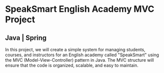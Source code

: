 # SpeakSmart English Academy MVC Project
## Java | Spring

In this project, we will create a simple system for managing students, courses, and instructors for an English academy called "SpeakSmart" using the MVC (Model-View-Controller) pattern in Java. The MVC structure will ensure that the code is organized, scalable, and easy to maintain.

